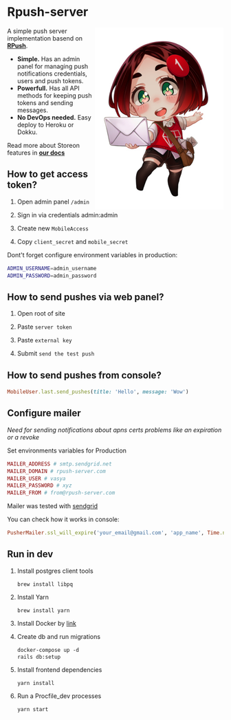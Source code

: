 # Rpush-server

<img src="/logo.jpg" align="right"
     alt="Rpush-server logo by Shen">

A simple push server implementation basend on [**RPush**](https://github.com/rpush/rpush).

* **Simple.** Has an admin panel for managing push notifications credentials, users and push tokens.
* **Powerfull.** Has all API methods for keeping push tokens and sending messages.
* **No DevOps needed.** Easy deploy to Heroku or Dokku.

Read more about Storeon features in [**our docs**](docs/api/API.md)
    
## How to get access token?

1. Open admin panel `/admin`

2. Sign in via credentials admin:admin

3. Create new `MobileAccess`

4. Copy `client_secret` and `mobile_secret`

Dont't forget configure environment variables in production:

```bash
ADMIN_USERNAME=admin_username
ADMIN_PASSWORD=admin_password
```

## How to send pushes via web panel?

1. Open root of site

2. Paste `server token`

3. Paste `external key` 

4. Submit `send the test push`

## How to send pushes from console?

```ruby
MobileUser.last.send_pushes(title: 'Hello', message: 'Wow')
```

## Configure mailer

_Need for sending notifications about apns certs problems
like an expiration or a revoke_

Set environments variables for Production

```ruby
MAILER_ADDRESS # smtp.sendgrid.net
MAILER_DOMAIN # rpush-server.com
MAILER_USER # vasya
MAILER_PASSWORD # xyz
MAILER_FROM # from@rpush-server.com
```

Mailer was tested with [sendgrid](https://app.sendgrid.com/guide/integrate/langs/smtp)

You can check how it works in console:

```ruby
PusherMailer.ssl_will_expire('your_email@gmail.com', 'app_name', Time.now).deliver_now
```

## Run in dev

1. Install postgres client tools
    ```
    brew install libpq
    ```
    
2. Install Yarn
    ```
    brew install yarn
    ```

3. Install Docker by [link](https://docs.docker.com/docker-for-mac/install/)

4. Create db and run migrations

    ```
    docker-compose up -d
    rails db:setup
    ```
    
5. Install frontend dependencies
    ```
    yarn install
    ```
    
6. Run a Procfile_dev processes

    ```
    yarn start
    ```
